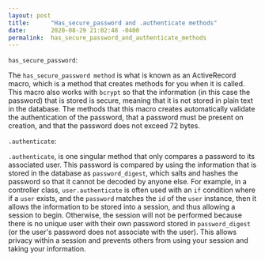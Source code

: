 ```yaml
---
layout: post
title:      "Has_secure_password and .authenticate methods"
date:       2020-08-29 21:02:48 -0400
permalink:  has_secure_password_and_authenticate_methods
---
```



`has_secure_password`:

The `has_secure_password method` is what is known as an ActiveRecord macro, which is a method that creates methods for you when it is called. This macro also works with `bcrypt` so that the information (in this case the password) that is stored is secure, meaning that it is not stored in plain text in the database. The methods that this macro creates automatically validate the authentication of the password, that a password must be present on creation, and that the password does not exceed 72 bytes.

`.authenticate`:

`.authenticate`, is one singular method that only compares a password to its associated user. This password is compared by using the information that is stored in the database as `password_digest`, which salts and hashes the password so that it cannot be decoded by anyone else.  For example, in a controller class, `user.authenticate` is often used with an `if` condition where if a `user` exists, and the `password` matches the `id` of the `user` instance, then it allows the information to be stored into a session, and thus allowing a session to begin. Otherwise, the session will not be performed because there is no unique user with their own password stored in `password_digest` (or the user's password does not associate with the user). This allows privacy within a session and prevents others from using your session and taking your information.
